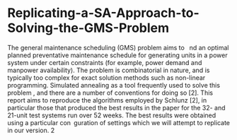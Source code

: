 # Replicating-a-SA-Approach-to-Solving-the-GMS-Problem
The general maintenance scheduling (GMS) problem aims to  nd an optimal planned preventative maintenance schedule for generating units in a power system under certain constraints (for example, power demand and manpower availability). The problem is combinatorial in nature, and is typically too complex for exact solution methods such as non-linear programming. Simulated annealing as a tool frequently used to solve this problem , and there are a number of conventions for doing so [2]. This report aims to reproduce the algorithms employed by Schlunz [2], in particular those that produced the best results in the paper for the 32- and 21-unit test systems run over 52 weeks. The best results were obtained using a particular con guration of settings which we will attempt to replicate in our version. 2
